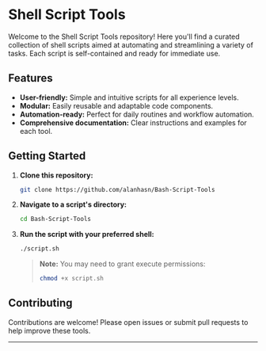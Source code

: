 # Shell Script Tools

Welcome to the Shell Script Tools repository! Here you'll find a curated collection of shell scripts aimed at automating and streamlining a variety of tasks. Each script is self-contained and ready for immediate use.

## Features

- **User-friendly:** Simple and intuitive scripts for all experience levels.
- **Modular:** Easily reusable and adaptable code components.
- **Automation-ready:** Perfect for daily routines and workflow automation.
- **Comprehensive documentation:** Clear instructions and examples for each tool.

## Getting Started

1. **Clone this repository:**
    ```sh
    git clone https://github.com/alanhasn/Bash-Script-Tools
    ```
2. **Navigate to a script's directory:**
    ```sh
    cd Bash-Script-Tools
    ```
3. **Run the script with your preferred shell:**
    ```sh
    ./script.sh
    ```
    > **Note:** You may need to grant execute permissions:
    > ```sh
    > chmod +x script.sh
    > ```

## Contributing

Contributions are welcome! Please open issues or submit pull requests to help improve these tools.

---
